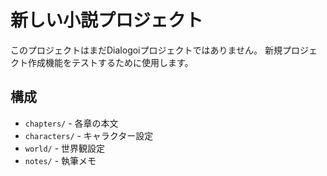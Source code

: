 # 新しい小説プロジェクト

このプロジェクトはまだDialogoiプロジェクトではありません。
新規プロジェクト作成機能をテストするために使用します。

## 構成

- `chapters/` - 各章の本文
- `characters/` - キャラクター設定
- `world/` - 世界観設定
- `notes/` - 執筆メモ